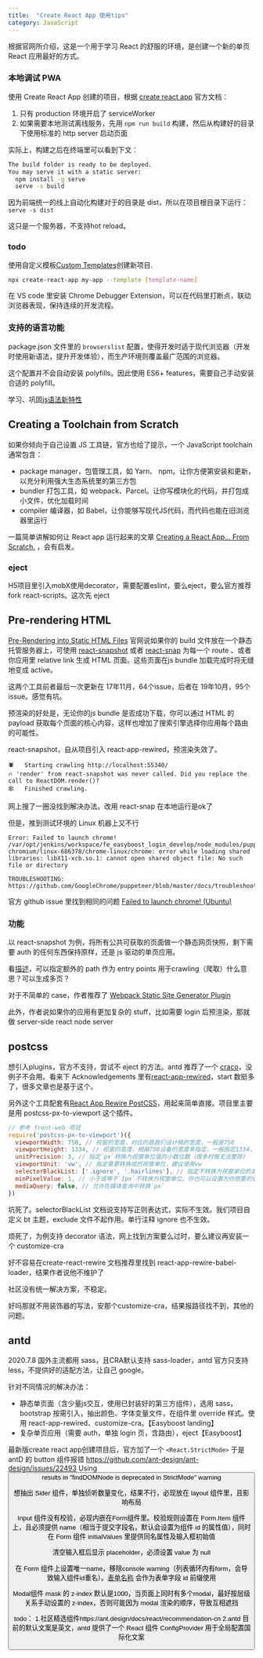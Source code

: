 ```yaml
---
title:  "Create React App 使用tips"
category: JavaScript
---
```

根据官网所介绍，这是一个用于学习 React 的舒服的环境，是创建一个新的单页 React 应用最好的方式。

### 本地调试 PWA

使用 Create React App 创建的项目，根据 [create react app](https://create-react-app.dev/docs/making-a-progressive-web-app/) 官方文档：

1. 只有 production 环境开启了 serviceWorker
2. 如果需要本地测试离线服务，先用 `npm run build` 构建，然后从构建好的目录下使用标准的 http server 启动页面

实际上，构建之后在终端里可以看到下文：

```bash
The build folder is ready to be deployed.
You may serve it with a static server:
  npm install -g serve
  serve -s build
```
因为前端统一的线上自动化构建对于的目录是 dist，所以在项目根目录下运行： `serve -s dist`

这只是一个服务器，不支持hot reload。

### todo

使用自定义模板[Custom Templates](https://create-react-app.dev/docs/custom-templates/)创建新项目.

```bash
npx create-react-app my-app --template [template-name]
```

在 VS code 里安装 Chrome Debugger Extension，可以在代码里打断点，联动浏览器表现，保持连续的开发流程。

### 支持的语言功能

package.json 文件里的 `browserslist` 配置，使得开发时适于现代浏览器（开发时使用新语法，提升开发体验），而生产环境则覆盖最广范围的浏览器。

这个配置并不会自动安装 polyfills。因此使用 ES6+ features，需要自己手动安装合适的 polyfill。

学习、巩固[js语法新特性](https://create-react-app.dev/docs/supported-browsers-features#supported-language-features)

## Creating a Toolchain from Scratch

如果你倾向于自己设置 JS 工具链，官方也给了提示，一个 JavaScript toolchain 通常包含：

+ package manager，包管理工具，如 Yarn、 npm。让你方便第安装和更新，以充分利用强大生态系统里的第三方包
+ bundler 打包工具，如 webpack、Parcel。让你写模块化的代码，并打包成小文件，优化加载时间
+ compiler 编译器，如 Babel，让你能够写现代JS代码，而代码也能在旧浏览器里运行

一篇简单讲解如何让 React app 运行起来的文章 [Creating a React App… From Scratch.](https://blog.usejournal.com/creating-a-react-app-from-scratch-f3c693b84658) ，会有启发。

### eject

H5项目里引入mobX使用decorator，需要配置eslint，要么eject，要么官方推荐fork react-scripts。这次先 eject

## Pre-rendering HTML

[Pre-Rendering into Static HTML Files](https://create-react-app.dev/docs/pre-rendering-into-static-html-files) 官网说如果你的 build 文件放在一个静态托管服务器上，可使用 [react-snapshot](https://github.com/geelen/react-snapshot) 或者 [react-snap](https://github.com/stereobooster/react-snap) 为每一个 route 、或者你应用里 relative link 生成 HTML 页面。这些页面在js bundle 加载完成时将无缝地变成 active。

这两个工具前者最后一次更新在 17年11月，64个issue，后者在 19年10月，95个issue。感觉有坑。

预渲染的好处是，无论你的js bundle 是否成功下载，你可以通过 HTML 的payload 获取每个页面的核心内容，这样也增加了搜索引擎选择你应用每个路由的可能性。

react-snapshot，自从项目引入 react-app-rewired，预渲染失效了。

```shell
🕷   Starting crawling http://localhost:55340/
🔥 'render' from react-snapshot was never called. Did you replace the call to ReactDOM.render()?
🕸   Finished crawling.
```

网上搜了一圈没找到解决办法。改用 react-snap 在本地运行是ok了

但是，推到测试环境的 Linux 机器上又不行

```shell
Error: Failed to launch chrome!
/var/opt/jenkins/workspace/fe_easyboost_login_develop/node_modules/puppeteer/.local-chromium/linux-686378/chrome-linux/chrome: error while loading shared libraries: libX11-xcb.so.1: cannot open shared object file: No such file or directory

TROUBLESHOOTING: https://github.com/GoogleChrome/puppeteer/blob/master/docs/troubleshooting.md
```

官方 github issue 里找到相同的问题 [Failed to launch chrome! (Ubuntu)](https://github.com/stereobooster/react-snap/issues/256)

### 功能

以 react-snapshot 为例，将所有公共可获取的页面做一个静态网页快照，剩下需要 auth 的任何东西保持原样，还是 js 驱动的单页应用。

看[描述](https://github.com/geelen/react-snapshot#options)，可以指定额外的 path 作为 entry points 用于crawling（爬取）什么意思？可以生成多页？

对于不简单的 case，作者推荐了 [Webpack Static Site Generator Plugin](https://github.com/markdalgleish/static-site-generator-webpack-plugin)

此外，作者说如果你的应用有更加复杂的 stuff，比如需要 login 后预渲染，那就做 server-side react node server

## postcss

想引入plugins，官方不支持，尝试不 eject 的方法。antd 推荐了一个 [craco](https://github.com/gsoft-inc/craco/blob/master/packages/craco/README.md#installation)，没例子不会用。看来下 Acknowledgements 里有[react-app-rewired](https://github.com/timarney/react-app-rewired)，start 数挺多了，很多文章也是基于这个。

另外这个工具配套有[React App Rewire PostCSS](https://github.com/csstools/react-app-rewire-postcss)，用起来简单直接。项目里主要是用 postcss-px-to-viewport 这个插件。

```js
// 参考 front-web 项目
require('postcss-px-to-viewport')({
  viewportWidth: 750, // 视窗的宽度，对应的是我们设计稿的宽度，一般是750
  viewportHeight: 1334, // 视窗的高度，根据750设备的宽度来指定，一般指定1334，也可以不配置
  unitPrecision: 3, // 指定`px`转换为视窗单位值的小数位数（很多时候无法整除)
  viewportUnit: 'vw', // 指定需要转换成的视窗单位，建议使用vw
  selectorBlackList: ['.ignore', '.hairlines'], // 指定不转换为视窗单位的类，可以自定义，可以无限添加,建议定义一至两个通用的类名
  minPixelValue: 1, // 小于或等于`1px`不转换为视窗单位，你也可以设置为你想要的值
  mediaQuery: false, // 允许在媒体查询中转换`px`
})
```

坑死了。selectorBlackList 文档说支持写正则表达式，实际不生效。我们项目自定义 bt 主题，exclude 文件不起作用。单行注释 ignore 也不生效。

烦死了，为例支持 decorator 语法，网上找到方案要么过时，要么建议再安装一个 customize-cra

好不容易在create-react-rewire 文档推荐里找到 react-app-rewire-babel-loader，结果作者说他不维护了

社区没有统一解决方案，不稳定。

好吗那就不用装饰器的写法，安那个customize-cra，结果报路径找不到，其他的问题。

## antd

2020.7.8
国外主流都用 sass，且CRA默认支持 sass-loader，antd 官方只支持less，不提供好的适配方法，让自己 google。

针对不同情况的解决办法：

+ 静态单页面（含少量js交互，使用已封装好的第三方组件），选用 sass，bootstrap 按需引入，抽出颜色、字体变量文件，在组件里 override 样式。使用 react-app-rewired、customize-cra。【Easyboost landing】
+ 复杂单页应用（需要 auth，单独 login 页，含路由），eject【Easyboost】

最新版create react app创建项目后，官方加了一个 `<React.StrictMode>` 于是 antD 的 button 组件报错
https://github.com/ant-design/ant-design/issues/22493
Using <Button> results in "findDOMNode is deprecated in StrictMode" warning

想抽出 Sider 组件，单独侦听数量变化，结果不行，必现放在 layout 组件里，且影响布局

Input 组件没有校验，必现内嵌在Form组件里。校验规则设置在 Form.Item 组件上，且必须提供 name（相当于提交字段名，默认会设置为组件 id 的属性值），同时在 Form 组件 initialValues 里提供同名属性及输入框初始值

清空输入框后显示 placeholder，必须设置 value 为 null

在 Form 组件上设置唯一name，移除console warning（列表循环内有form，会导致输入组件id重名）。[表单名称](https://ant.design/components/form-cn/) 会作为表单字段 id 前缀使用

Modal组件 mask 的 z-index 默认是1000，当页面上同时有多个modal，最好按层级关系手动设置的 z-index，否则可能因为 modal 渲染的顺序，导致互相遮挡

todo：
1.社区精选组件https://ant.design/docs/react/recommendation-cn
2.antd 目前的默认文案是英文，antd 提供了一个 React 组件 ConfigProvider 用于全局配置国际化文案

